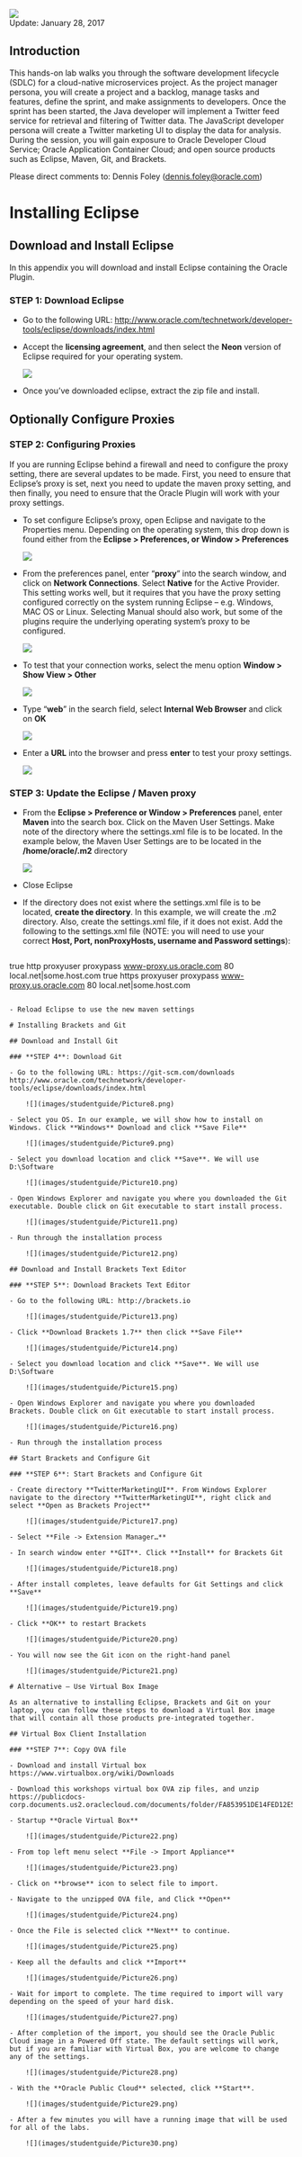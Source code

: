 
![](images/studentguide/Picture-Title.png)  
Update: January 28, 2017

## Introduction

This hands-on lab walks you through the software development lifecycle (SDLC) for a cloud-native microservices project. As the project manager persona, you will create a project and a backlog, manage tasks and features, define the sprint, and make assignments to developers. Once the sprint has been started, the Java developer will implement a Twitter feed service for retrieval and filtering of Twitter data. The JavaScript developer persona will create a Twitter marketing UI to display the data for analysis. During the session, you will gain exposure to Oracle Developer Cloud Service; Oracle Application Container Cloud; and open source products such as Eclipse, Maven, Git, and Brackets.

Please direct comments to: Dennis Foley (dennis.foley@oracle.com)

# Installing Eclipse

## Download and Install Eclipse

In this appendix you will download and install Eclipse containing the Oracle Plugin.

### **STEP 1**: Download Eclipse

- Go to the following URL: http://www.oracle.com/technetwork/developer-tools/eclipse/downloads/index.html

- Accept the **licensing agreement**, and then select the **Neon** version of Eclipse required for your operating system.

    ![](images/studentguide/Picture1.png)

- Once you’ve downloaded eclipse, extract the zip file and install.

## Optionally Configure Proxies

### **STEP 2**: Configuring Proxies

If you are running Eclipse behind a firewall and need to configure the proxy setting, there are several updates to be made. First, you need to ensure that Eclipse’s proxy is set, next you need to update the maven proxy setting, and then finally, you need to ensure that the Oracle Plugin will work with your proxy settings.

- To set configure Eclipse’s proxy, open Eclipse and navigate to the Properties menu. Depending on the operating system, this drop down is found either from the **Eclipse > Preferences, or Window > Preferences**

    ![](images/studentguide/Picture2.png)

- From the preferences panel, enter “**proxy**” into the search window, and click on **Network Connections**. Select **Native** for the Active Provider. This setting works well, but it requires that you have the proxy setting configured correctly on the system running Eclipse – e.g. Windows, MAC OS or Linux. Selecting Manual should also work, but some of the plugins require the underlying operating system’s proxy to be configured.

    ![](images/studentguide/Picture3.png)

- To test that your connection works, select the menu option **Window > Show View > Other**

    ![](images/studentguide/Picture4.png)

- Type “**web**” in the search field, select **Internal Web Browser** and click on **OK**

    ![](images/studentguide/Picture5.png)

- Enter a **URL** into the browser and press **enter** to test your proxy settings.

    ![](images/studentguide/Picture6.png)

### **STEP 3**:	Update the Eclipse / Maven proxy

- From the **Eclipse > Preference or Window > Preferences** panel, enter **Maven** into the search box. Click on the Maven User Settings. Make note of the directory where the settings.xml file is to be located. In the example below, the Maven User Settings are to be located in the **/home/oracle/.m2** directory

    ![](images/studentguide/Picture7.png)

- Close Eclipse    

- If the directory does not exist where the settings.xml file is to be located, **create the directory**. In this example, we will create the .m2 directory. Also, create the settings.xml file, if it does not exist. Add the following to the settings.xml file (NOTE: you will need to use your correct **Host, Port, nonProxyHosts, username and Password settings**):

    ```
<?xml version="1.0" encoding="UTF-8"?>
<settings xmlns="http://maven.apache.org/SETTINGS/1.1.0" xmlns:xsi="http://www.w3.org/2001/XMLSchema-instance"
          xsi:schemaLocation="http://maven.apache.org/SETTINGS/1.1.0 http://maven.apache.org/xsd/settings-1.1.0.xsd">
  <proxies>
    <proxy>
      <active>true</active>
      <protocol>http</protocol>
      <username>proxyuser</username>
      <password>proxypass</password>
      <host>www-proxy.us.oracle.com</host>
      <port>80</port>
      <nonProxyHosts>local.net|some.host.com</nonProxyHosts>
    </proxy>
    <proxy>
      <active>true</active>
      <protocol>https</protocol>
      <username>proxyuser</username>
      <password>proxypass</password>
      <host>www-proxy.us.oracle.com</host>
      <port>80</port>
      <nonProxyHosts>local.net|some.host.com</nonProxyHosts>
    </proxy>
    </proxies>
</settings>
```

- Reload Eclipse to use the new maven settings

# Installing Brackets and Git

## Download and Install Git

### **STEP 4**: Download Git

- Go to the following URL: https://git-scm.com/downloads http://www.oracle.com/technetwork/developer-tools/eclipse/downloads/index.html

    ![](images/studentguide/Picture8.png)

- Select you OS. In our example, we will show how to install on Windows. Click **Windows** Download and click **Save File**

    ![](images/studentguide/Picture9.png)

- Select you download location and click **Save**. We will use D:\Software    

    ![](images/studentguide/Picture10.png)

- Open Windows Explorer and navigate you where you downloaded the Git executable. Double click on Git executable to start install process.

    ![](images/studentguide/Picture11.png)

- Run through the installation process

    ![](images/studentguide/Picture12.png)

## Download and Install Brackets Text Editor

### **STEP 5**: Download Brackets Text Editor

- Go to the following URL: http://brackets.io    

    ![](images/studentguide/Picture13.png)

- Click **Download Brackets 1.7** then click **Save File**

    ![](images/studentguide/Picture14.png)

- Select you download location and click **Save**. We will use D:\Software

    ![](images/studentguide/Picture15.png)

- Open Windows Explorer and navigate you where you downloaded Brackets. Double click on Git executable to start install process.

    ![](images/studentguide/Picture16.png)

- Run through the installation process

## Start Brackets and Configure Git

### **STEP 6**: Start Brackets and Configure Git

- Create directory **TwitterMarketingUI**. From Windows Explorer navigate to the directory **TwitterMarketingUI**, right click and select **Open as Brackets Project**

    ![](images/studentguide/Picture17.png)

- Select **File -> Extension Manager…**

- In search window enter **GIT**. Click **Install** for Brackets Git

    ![](images/studentguide/Picture18.png)

- After install completes, leave defaults for Git Settings and click **Save**

    ![](images/studentguide/Picture19.png)

- Click **OK** to restart Brackets

    ![](images/studentguide/Picture20.png)

- You will now see the Git icon on the right-hand panel

    ![](images/studentguide/Picture21.png)

# Alternative – Use Virtual Box Image

As an alternative to installing Eclipse, Brackets and Git on your laptop, you can follow these steps to download a Virtual Box image that will contain all those products pre-integrated together.

## Virtual Box Client Installation

### **STEP 7**: Copy OVA file

- Download and install Virtual box
https://www.virtualbox.org/wiki/Downloads  

- Download this workshops virtual box OVA zip files, and unzip
https://publicdocs-corp.documents.us2.oraclecloud.com/documents/folder/FA853951DE14FED12E559568F6C3FF17C1177E4725F3/_VM/nameasc

- Startup **Oracle Virtual Box**

    ![](images/studentguide/Picture22.png)

- From top left menu select **File -> Import Appliance**

    ![](images/studentguide/Picture23.png)

- Click on **browse** icon to select file to import.

- Navigate to the unzipped OVA file, and Click **Open**

    ![](images/studentguide/Picture24.png)

- Once the File is selected click **Next** to continue.

    ![](images/studentguide/Picture25.png)

- Keep all the defaults and click **Import**

    ![](images/studentguide/Picture26.png)

- Wait for import to complete. The time required to import will vary depending on the speed of your hard disk.

    ![](images/studentguide/Picture27.png)

- After completion of the import, you should see the Oracle Public Cloud image in a Powered Off state. The default settings will work, but if you are familiar with Virtual Box, you are welcome to change any of the settings.

    ![](images/studentguide/Picture28.png)

- With the **Oracle Public Cloud** selected, click **Start**.

    ![](images/studentguide/Picture29.png)

- After a few minutes you will have a running image that will be used for all of the labs.

    ![](images/studentguide/Picture30.png)
